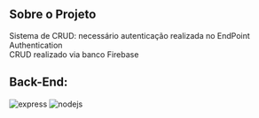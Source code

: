 
## Sobre o Projeto
  Sistema de CRUD: necessário autenticação realizada no EndPoint Authentication<br>
  CRUD realizado via banco Firebase
  
## Back-End:
<div style="display: inline_block">
  <img align="center" alt="express" src="https://img.shields.io/badge/Express.js-404D59?style=for-the-badge" />
  <img align="center" alt="nodejs" src="https://img.shields.io/badge/Node.js-43853D?style=for-the-badge&logo=node.js&logoColor=white" />
</div><br/>
